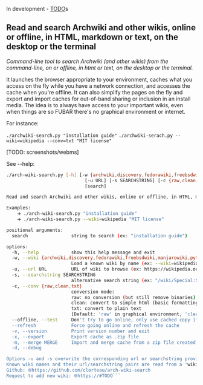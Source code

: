 In development - 
[TODO](https://github.com/search?q=repo%3Aclorteau%2Farch-wiki-search%20TODO&type=code)s

## Read and search Archwiki and other wikis, online or offline, in HTML, markdown or text, on the desktop or the terminal ##

*Command-line tool to search Archwiki (and other wikis) from the command-line, on or offline, in htmt or text, on the desktop or the terminal.*

It launches the browser appropriate to your environment, caches what you access on the fly while you have a network connection, and accesses the cache when you're offline. It can also simplify the pages on the fly and export and import caches for out-of-band sharing or inclusion in an install media. The idea is to always have access to your important wikis, even when things are so FUBAR there's no graphical environment or internet.

For instance:

`./archwiki-search.py "installation guide"`
`./archwiki-serach.py --wiki=wikipedia --conv=txt "MIT license"`

[TODO: screenshots/webms]
 
See --help:


```bash
./arch-wiki-search.py [-h] [-w {archwiki,discovery,fedorawiki,freebsdwiki,manjarowiki,pythonwiki,slackdocs,wikipedia}]
                             [-u URL] [-s SEARCHSTRING] [-c {raw,clean,txt}] [--offline] [--refresh] [-v] [-x] [-m MERGE] [-d]
                             [search]

Read and search Archwiki and other wikis, online or offline, in HTML, markdown or text, on the desktop or the terminal

Examples:
    🡪 ./arch-wiki-search.py "installation guide"
    🡪 ./arch-wiki-search.py --wiki=wikipedia "MIT license"

positional arguments:
  search                string to search (ex: "installation guide")

options:
  -h, --help            show this help message and exit
  -w, --wiki {archwiki,discovery,fedorawiki,freebsdwiki,manjarowiki,pythonwiki,slackdocs,wikipedia}
                        Load a known wiki by name (ex: --wiki=wikipedia) [Default: archwiki]
  -u, --url URL         URL of wiki to browse (ex: https://wikipedia.org, https://wiki.freebsd.org)
  -s, --searchstring SEARCHSTRING
                        alternative search string (ex: "/wiki/Special:Search?go=Go&search=", "/FrontPage?action=fullsearch&value=")
  -c, --conv {raw,clean,txt}
                        conversion mode:
                        raw: no conversion (but still remove binaries)
                        clean: convert to simple html (basic formatting, no styles or scripts)
                        txt: convert to plain text
                        [Default: 'raw' in graphical environment, 'clean' otherwise]
  --offline, --test     Don't try to go online, only use cached copy if it exists
  --refresh             Force going online and refresh the cache
  -v, --version         Print version number and exit
  -x, --export          Export cache as .zip file
  -m, --merge MERGE     Import and merge cache from a zip file created with --export
  -d, --debug

Options -u and -s overwrite the corresponding url or searchstring provided by -w
Known wiki names and their url/searchstring pairs are read from a 'wikis.yaml' file in '$(pwd)' and '{$HOME}/.config/arch-wiki-search'
Github: 🌐https://github.com/clorteau/arch-wiki-search
Request to add new wiki: 🌐https://#TODO```
